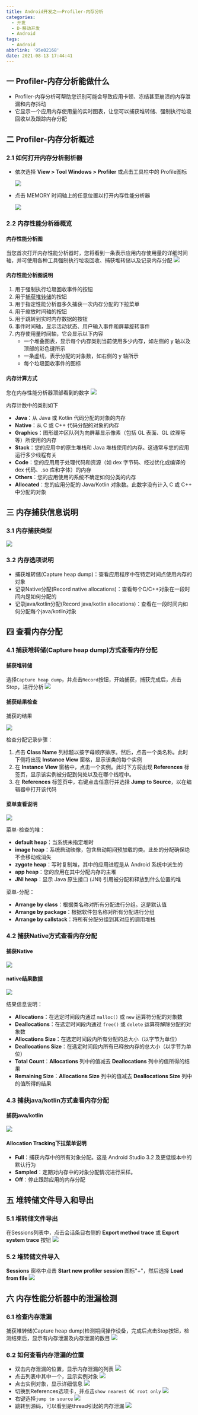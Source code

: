 ```yaml
---
title: Android开发之——Profiler-内存分析
categories:
  - 开发
  - D-移动开发
  - Android
tags:
  - Android
abbrlink: '95e02168'
date: 2021-08-13 17:44:41
---
```

## 一 Profiler-内存分析能做什么

* Profiler-内存分析可帮助您识别可能会导致应用卡顿、冻结甚至崩溃的内存泄漏和内存抖动
* 它显示一个应用内存使用量的实时图表，让您可以捕获堆转储、强制执行垃圾回收以及跟踪内存分配

<!--more-->

## 二 Profiler-内存分析概述

### 2.1 如何打开内存分析剖析器

* 依次选择 **View > Tool Windows > Profiler** 或点击工具栏中的 Profile图标

  ![][1]
  
* 点击 MEMORY 时间轴上的任意位置以打开内存性能分析器

  ![][2]
  
### 2.2 内存性能分析器概览
####  内存性能分析图
当您首次打开内存性能分析器时，您将看到一条表示应用内存使用量的详细时间轴，并可使用各种工具强制执行垃圾回收、捕获堆转储以及记录内存分配
![][3]

#### 内存性能分析图说明

1. 用于强制执行垃圾回收事件的按钮
2. 用于[捕获堆转储](https://developer.android.google.cn/studio/profile/memory-profiler#capture-heap-dump)的按钮
3. 用于指定性能分析器多久捕获一次内存分配的下拉菜单
4. 用于缩放时间轴的按钮
5. 用于跳转到实时内存数据的按钮
6. 事件时间轴，显示活动状态、用户输入事件和屏幕旋转事件
7. 内存使用量时间轴，它会显示以下内容
   - 一个堆叠图表，显示每个内存类别当前使用多少内存，如左侧的 y 轴以及顶部的彩色键所示
   - 一条虚线，表示分配的对象数，如右侧的 y 轴所示
   - 每个垃圾回收事件的图标

#### 内存计算方式
您在内存性能分析器顶部看到的数字
![][4]

内存计数中的类别如下

* **Java**：从 Java 或 Kotlin 代码分配的对象的内存
* **Native**：从 C 或 C++ 代码分配的对象的内存
* **Graphics**：图形缓冲区队列为向屏幕显示像素（包括 GL 表面、GL 纹理等等）所使用的内存
* **Stack**：您的应用中的原生堆栈和 Java 堆栈使用的内存。这通常与您的应用运行多少线程有关
* **Code**：您的应用用于处理代码和资源（如 dex 字节码、经过优化或编译的 dex 代码、.so 库和字体）的内存
* **Others**：您的应用使用的系统不确定如何分类的内存
* **Allocated**：您的应用分配的 Java/Kotlin 对象数。此数字没有计入 C 或 C++ 中分配的对象

## 三 内存捕获信息说明

### 3.1 内存捕获类型
![][5]

### 3.2 内存选项说明

* 捕获堆转储(Capture heap dump)：查看应用程序中在特定时间点使用内存的对象
* 记录Native分配(Record native allocations)：查看每个C/C++对象在一段时间内是如何分配的
* 记录java/kotlin分配(Record java/kotlin allocations)：查看在一段时间内如何分配每个java/kotlin对象

## 四 查看内存分配

### 4.1 捕获堆转储(Capture heap dump)方式查看内存分配

####  捕获堆转储

选择`Capture heap dump`，并点击`Record`按钮，开始捕获，捕获完成后，点击Stop，进行分析
![][6]

#### 捕获结果检查

捕获的结果

![][7]

检查分配记录步骤：

1. 点击 **Class Name** 列标题以按字母顺序排序。然后，点击一个类名称。此时下侧将出现 **Instance View** 窗格，显示该类的每个实例
2. 在 **Instance View** 窗格中，点击一个实例。此时下方将出现 **References** 标签页，显示该实例被分配到何处以及在哪个线程中。
3. 在 **References** 标签页中，右键点击任意行并选择 **Jump to Source**，以在编辑器中打开该代码

#### 菜单查看说明

![][8]

菜单-检查的堆：

* **default heap**：当系统未指定堆时
* **image heap**：系统启动映像，包含启动期间预加载的类。此处的分配确保绝不会移动或消失
* **zygote heap**：写时复制堆，其中的应用进程是从 Android 系统中派生的
* **app heap**：您的应用在其中分配内存的主堆
* **JNI heap**：显示 Java 原生接口 (JNI) 引用被分配和释放到什么位置的堆

菜单-分配：

* **Arrange by class**：根据类名称对所有分配进行分组。这是默认值
* **Arrange by package**：根据软件包名称对所有分配进行分组
* **Arrange by callstack**：将所有分配分组到其对应的调用堆栈

### 4.2 捕获Native方式查看内存分配

#### 捕获Native
![][9]

#### native结果数据
![][10]

结果信息说明：

* **Allocations**：在选定时间段内通过 `malloc()` 或 `new` 运算符分配的对象数
* **Deallocations**：在选定时间段内通过 `free()` 或 `delete` 运算符解除分配的对象数
* **Allocations Size**：在选定时间段内所有分配的总大小（以字节为单位）
* **Deallocations Size**：在选定时间段内所有已释放内存的总大小（以字节为单位）
* **Total Count**：**Allocations** 列中的值减去 **Deallocations** 列中的值所得的结果
* **Remaining Size**：**Allocations Size** 列中的值减去 **Deallocations Size** 列中的值所得的结果

### 4.3 捕获java/kotlin方式查看内存分配

#### 捕获java/kotlin
![][11]

####  Allocation Tracking下拉菜单说明

* **Full**：捕获内存中的所有对象分配。这是 Android Studio 3.2 及更低版本中的默认行为
* **Sampled**：定期对内存中的对象分配情况进行采样。
* **Off**：停止跟踪应用的内存分配

## 五 堆转储文件导入和导出

### 5.1  堆转储文件导出

在Sessions列表中，点击会话条目右侧的 **Export method trace** 或 **Export system trace** 按钮
![][12]

### 5.2  堆转储文件导入

**Sessions** 窗格中点击 **Start new profiler session** 图标"+"，然后选择 **Load from file**
![][13]

## 六 内存性能分析器中的泄漏检测

### 6.1 检查内存泄漏

捕获堆转储(Capture heap dump)检测期间操作设备，完成后点击Stop按钮，检测结束后，显示有内存泄漏及内存泄漏的数目
![][14]

### 6.2 如何查看内存泄漏的位置

* 双击内存泄漏的位置，显示内存泄漏的列表
  ![][15]
* 点击列表中其中一个，显示实例对象
  ![][16]
* 点击实例对象，显示详细信息
  ![][17]
* 切换到References选项卡，并点击`show nearest GC root only`
  ![][18]
* 右键选择`jump to source`
  ![][19]
* 跳转到源码，可以看到是thread引起的内存泄漏
  ![][20]




[1]:https://cdn.jsdelivr.net/gh/PGzxc/CDN/blog-android/android-profiler-memory-all-view.png
[2]:https://cdn.jsdelivr.net/gh/PGzxc/CDN/blog-android/android-profiler-memory-click-open.png
[3]:https://cdn.jsdelivr.net/gh/PGzxc/CDN/blog-android/android-profiler-memory-profiler-callouts.png
[4]:https://cdn.jsdelivr.net/gh/PGzxc/CDN/blog-android/android-profiler-memory-profiler-number.png
[5]:https://cdn.jsdelivr.net/gh/PGzxc/CDN/blog-android/android-profiler-memory-record-type.png
[6]:https://cdn.jsdelivr.net/gh/PGzxc/CDN/blog-android/android-profiler-memory-trace.gif
[7]:https://cdn.jsdelivr.net/gh/PGzxc/CDN/blog-android/android-profiler-memory-heap-dump.png
[8]:https://cdn.jsdelivr.net/gh/PGzxc/CDN/blog-android/android-profiler-memory-trace-menu.gif
[9]:https://cdn.jsdelivr.net/gh/PGzxc/CDN/blog-android/android-profiler-memory-native-trace.gif
[10]:https://cdn.jsdelivr.net/gh/PGzxc/CDN/blog-android/android-profiler-memory-native-allocate.png
[11]:https://cdn.jsdelivr.net/gh/PGzxc/CDN/blog-android/android-profiler-memory-java-trace.gif
[12]:https://cdn.jsdelivr.net/gh/PGzxc/CDN/blog-android/android-profiler-memory-export.png
[13]:https://cdn.jsdelivr.net/gh/PGzxc/CDN/blog-android/android-profiler-memory-import.png
[14]:https://cdn.jsdelivr.net/gh/PGzxc/CDN/blog-android/android-profiler-memory-leak.png
[15]:https://cdn.jsdelivr.net/gh/PGzxc/CDN/blog-android/android-profiler-memory-leak-list.png
[16]:https://cdn.jsdelivr.net/gh/PGzxc/CDN/blog-android/android-profiler-memory-leak-instance.png
[17]:https://cdn.jsdelivr.net/gh/PGzxc/CDN/blog-android/android-profiler-memory-leak-details.png
[18]:https://cdn.jsdelivr.net/gh/PGzxc/CDN/blog-android/android-profiler-memory-leak-reference.png
[19]:https://cdn.jsdelivr.net/gh/PGzxc/CDN/blog-android/android-profiler-memory-leak-jumpsource.png
[20]:https://cdn.jsdelivr.net/gh/PGzxc/CDN/blog-android/android-profiler-memory-leak-jumpsource-info.png